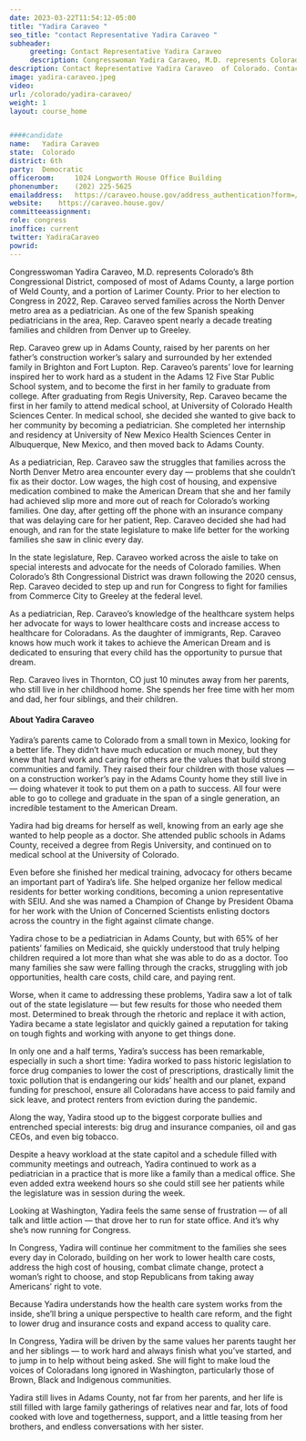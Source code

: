 ```yaml
---
date: 2023-03-22T11:54:12-05:00
title: "Yadira Caraveo "
seo_title: "contact Representative Yadira Caraveo "
subheader:
     greeting: Contact Representative Yadira Caraveo  
     description: Congresswoman Yadira Caraveo, M.D. represents Colorado’s 8th Congressional District, composed of most of Adams County, a large portion of Weld County, and a portion of Larimer County.
description: Contact Representative Yadira Caraveo  of Colorado. Contact information for Yadira Caraveo  includes email address, phone number, and mailing address.
image: yadira-caraveo.jpeg
video: 
url: /colorado/yadira-caraveo/
weight: 1
layout: course_home


####candidate
name:	Yadira Caraveo 
state:	Colorado
district: 6th
party:	Democratic
officeroom:		1024 Longworth House Office Building
phonenumber:	(202) 225-5625
emailaddress:	https://caraveo.house.gov/address_authentication?form=/contact
website:	https://caraveo.house.gov/
committeeassignment: 
role: congress
inoffice: current
twitter: YadiraCaraveo
powrid: 
---
```


Congresswoman Yadira Caraveo, M.D. represents Colorado’s 8th Congressional District, composed of most of Adams County, a large portion of Weld County, and a portion of Larimer County. Prior to her election to Congress in 2022, Rep. Caraveo served families across the North Denver metro area as a pediatrician. As one of the few Spanish speaking pediatricians in the area, Rep. Caraveo spent nearly a decade treating families and children from Denver up to Greeley.
 
Rep. Caraveo grew up in Adams County, raised by her parents on her father’s construction worker’s salary and surrounded by her extended family in Brighton and Fort Lupton. Rep. Caraveo’s parents’ love for learning inspired her to work hard as a student in the Adams 12 Five Star Public School system, and to become the first in her family to graduate from college. After graduating from Regis University, Rep. Caraveo became the first in her family to attend medical school, at University of Colorado Health Sciences Center. In medical school, she decided she wanted to give back to her community by becoming a pediatrician. She completed her internship and residency at University of New Mexico Health Sciences Center in Albuquerque, New Mexico, and then moved back to Adams County.
 
As a pediatrician, Rep. Caraveo saw the struggles that families across the North Denver Metro area encounter every day — problems that she couldn’t fix as their doctor. Low wages, the high cost of housing, and expensive medication combined to make the American Dream that she and her family had achieved slip more and more out of reach for Colorado’s working families. One day, after getting off the phone with an insurance company that was delaying care for her patient, Rep. Caraveo decided she had had enough, and ran for the state legislature to make life better for the working families she saw in clinic every day.
 
In the state legislature, Rep. Caraveo worked across the aisle to take on special interests and advocate for the needs of Colorado families. When Colorado’s 8th Congressional District was drawn following the 2020 census, Rep. Caraveo decided to step up and run for Congress to fight for families from Commerce City to Greeley at the federal level.
 
As a pediatrician, Rep. Caraveo’s knowledge of the healthcare system helps her advocate for ways to lower healthcare costs and increase access to healthcare for Coloradans. As the daughter of immigrants, Rep. Caraveo knows how much work it takes to achieve the American Dream and is dedicated to ensuring that every child has the opportunity to pursue that dream.
 
Rep. Caraveo lives in Thornton, CO just 10 minutes away from her parents, who still live in her childhood home. She spends her free time with her mom and dad, her four siblings, and their children.

#### About Yadira Caraveo
Yadira’s parents came to Colorado from a small town in Mexico, looking for a better life.  They didn’t have much education or much money, but they knew that hard work and caring for others are the values that build strong communities and family. They raised their four children with those values — on a construction worker’s pay in the Adams County home they still live in — doing whatever it took to put them on a path to success. All four were able to go to college and graduate in the span of a single generation, an incredible testament to the American Dream.

Yadira had big dreams for herself as well, knowing from an early age she wanted to help people as a doctor. She attended public schools in Adams County, received a degree from Regis University, and continued on to medical school at the University of Colorado.

Even before she finished her medical training, advocacy for others became an important part of Yadira’s life. She helped organize her fellow medical residents for better working conditions, becoming a union representative with SEIU. And she was named a Champion of Change by President Obama for her work with the ​​Union of Concerned Scientists enlisting doctors across the country in the fight against climate change.

Yadira chose to be a pediatrician in Adams County, but with 65% of her patients’ families on Medicaid, she quickly understood that truly helping children required a lot more than what she was able to do as a doctor. Too many families she saw were falling through the cracks, struggling with job opportunities, health care costs, child care, and paying rent.

Worse, when it came to addressing these problems, Yadira saw a lot of talk out of the state legislature — but few results for those who needed them most. Determined to break through the rhetoric and replace it with action, Yadira became a state legislator and quickly gained a reputation for taking on tough fights and working with anyone to get things done. 

In only one and a half terms, Yadira’s success has been remarkable, especially in such a short time: Yadira worked to pass historic legislation to force drug companies to lower the cost of prescriptions, drastically limit the toxic pollution that is endangering our kids’ health and our planet, expand funding for preschool, ensure all Coloradans have access to paid family and sick leave, and protect renters from eviction during the pandemic.

Along the way, Yadira stood up to the biggest corporate bullies and entrenched special interests: big drug and insurance companies, oil and gas CEOs, and even big tobacco. 

Despite a heavy workload at the state capitol and a schedule filled with community meetings and outreach, Yadira continued to work as a pediatrician in a practice that is more like a family than a medical office. She even added extra weekend hours so she could still see her patients while the legislature was in session during the week.

Looking at Washington, Yadira feels the same sense of frustration — of all talk and little action — that drove her to run for state office.  And it’s why she’s now running for Congress.

In Congress, Yadira will continue her commitment to the families she sees every day in Colorado, building on her work to lower health care costs, address the high cost of housing, combat climate change, protect a woman’s right to choose, and stop Republicans from taking away Americans’ right to vote.

Because Yadira understands how the health care system works from the inside, she’ll bring a unique perspective to health care reform, and the fight to lower drug and insurance costs and expand access to quality care.  

In Congress, Yadira will be driven by the same values her parents taught her and her siblings — to work hard and always finish what you’ve started, and to jump in to help without being asked.  She will fight to make loud the voices of Coloradans long ignored in Washington, particularly those of Brown, Black and Indigenous communities.

Yadira still lives in Adams County, not far from her parents, and her life is still filled with large family gatherings of relatives near and far, lots of food cooked with love and togetherness, support, and a little teasing from her brothers, and endless conversations with her sister.

​